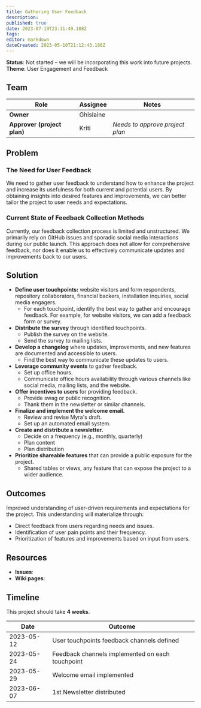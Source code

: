 ```yaml
---
title: Gathering User Feedback
description: 
published: true
date: 2023-07-19T23:11:49.188Z
tags: 
editor: markdown
dateCreated: 2023-05-10T21:12:43.186Z
---
```


**Status**: Not started – we will be incorporating this work into future projects.
**Theme**: User Engagement and Feedback

## Team

| Role | Assignee | Notes |
|-|-|-|
| **Owner** | Ghislaine | |
| **Approver (project plan)** | Kriti | *Needs to approve project plan* |

## Problem

### The Need for User Feedback
We need to gather user feedback to understand how to enhance the project and increase its usefulness for both current and potential users. By obtaining insights into desired features and improvements, we can better tailor the project to user needs and expectations.

### Current State of Feedback Collection Methods
Currently, our feedback collection process is limited and unstructured. We primarily rely on GitHub issues and sporadic social media interactions during our public launch. This approach does not allow for comprehensive feedback, nor does it enable us to effectively communicate updates and improvements back to our users.

## Solution

- **Define user touchpoints:** website visitors and form respondents, repository collaborators, financial backers, installation inquiries, social media engagers.
  - For each touchpoint, identify the best way to gather and encourage feedback. For example, for website visitors, we can add a feedback form or survey.
- **Distribute the survey** through identified touchpoints.
  - Publish the survey on the website.
  - Send the survey to mailing lists.
- **Develop a changelog** where updates, improvements, and new features are documented and accessible to users.
  - Find the best way to communicate these updates to users.
- **Leverage community events** to gather feedback.
  - Set up office hours.
  - Communicate office hours availability through various channels like social media, mailing lists, and the website.
- **Offer incentives to users** for providing feedback.
  - Provide swag or public recognition.
  - Thank them in the newsletter or similar channels.
- **Finalize and implement the welcome email.**
  - Review and revise Myra's draft.
  - Set up an automated email system.
- **Create and distribute a newsletter.**
  - Decide on a frequency (e.g., monthly, quarterly)
  - Plan content
  - Plan distribution
- **Prioritize shareable features** that can provide a public exposure for the project.
  - Shared tables or views, any feature that can expose the project to a wider audience.

## Outcomes

Improved understanding of user-driven requirements and expectations for the project. This understanding will materialize through:

- Direct feedback from users regarding needs and issues.
- Identification of user pain points and their frequency.
- Prioritization of features and improvements based on input from users.

## Resources

- **Issues**:
- **Wiki pages**:

## Timeline

This project should take **4 weeks**.

| Date | Outcome |
| - | - |
| 2023-05-12 | User touchpoints feedback channels defined |
| 2023-05-24 | Feedback channels implemented on each touchpoint |
| 2023-05-29 | Welcome email implemented |
| 2023-06-07 | 1st Newsletter distributed |
